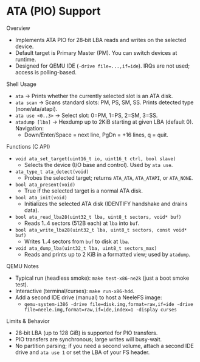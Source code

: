 # ATA (PIO) Support

Overview
- Implements ATA PIO for 28‑bit LBA reads and writes on the selected device.
- Default target is Primary Master (PM). You can switch devices at runtime.
- Designed for QEMU IDE (`-drive file=...,if=ide`). IRQs are not used; access is polling-based.

Shell Usage
- `ata`               → Prints whether the currently selected slot is an ATA disk.
- `ata scan`          → Scans standard slots: PM, PS, SM, SS. Prints detected type (none/ata/atapi).
- `ata use <0..3>`    → Select slot: 0=PM, 1=PS, 2=SM, 3=SS.
- `atadump [lba]`     → Hexdump up to 2KiB starting at given LBA (default 0). Navigation:
  - Down/Enter/Space = next line, PgDn = +16 lines, q = quit.

Functions (C API)
- `void ata_set_target(uint16_t io, uint16_t ctrl, bool slave)`
  - Selects the device (I/O base and control). Used by `ata use`.
- `ata_type_t ata_detect(void)`
  - Probes the selected target; returns `ATA_ATA`, `ATA_ATAPI`, or `ATA_NONE`.
- `bool ata_present(void)`
  - True if the selected target is a normal ATA disk.
- `bool ata_init(void)`
  - Initializes the selected ATA disk (IDENTIFY handshake and drains data).
- `bool ata_read_lba28(uint32_t lba, uint8_t sectors, void* buf)`
  - Reads 1..4 sectors (512B each) at `lba` into `buf`.
- `bool ata_write_lba28(uint32_t lba, uint8_t sectors, const void* buf)`
  - Writes 1..4 sectors from `buf` to disk at `lba`.
- `void ata_dump_lba(uint32_t lba, uint8_t sectors_max)`
  - Reads and prints up to 2 KiB in a formatted view; used by `atadump`.

QEMU Notes
- Typical run (headless smoke): `make test-x86-ne2k` (just a boot smoke test).
- Interactive (terminal/curses): `make run-x86-hdd`.
- Add a second IDE drive (manual) to host a NeeleFS image:
  - `qemu-system-i386 -drive file=disk.img,format=raw,if=ide -drive file=neele.img,format=raw,if=ide,index=1 -display curses`

Limits & Behavior
- 28‑bit LBA (up to 128 GiB) is supported for PIO transfers.
- PIO transfers are synchronous; large writes will busy-wait.
- No partition parsing; if you need a second volume, attach a second IDE drive and `ata use 1` or set the LBA of your FS header.

